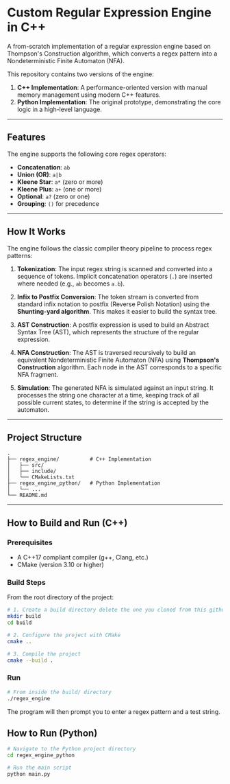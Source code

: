 # Custom Regular Expression Engine in C++

A from-scratch implementation of a regular expression engine based on Thompson's Construction algorithm, which converts a regex pattern into a Nondeterministic Finite Automaton (NFA).

This repository contains two versions of the engine:
1.  **C++ Implementation**: A performance-oriented version with manual memory management using modern C++ features.
2.  **Python Implementation**: The original prototype, demonstrating the core logic in a high-level language.

---

## Features

The engine supports the following core regex operators:
-   **Concatenation**: `ab`
-   **Union (OR)**: `a|b`
-   **Kleene Star**: `a*` (zero or more)
-   **Kleene Plus**: `a+` (one or more)
-   **Optional**: `a?` (zero or one)
-   **Grouping**: `()` for precedence

---

## How It Works

The engine follows the classic compiler theory pipeline to process regex patterns:

1.  **Tokenization**: The input regex string is scanned and converted into a sequence of tokens. Implicit concatenation operators (`.`) are inserted where needed (e.g., `ab` becomes `a.b`).

2.  **Infix to Postfix Conversion**: The token stream is converted from standard infix notation to postfix (Reverse Polish Notation) using the **Shunting-yard algorithm**. This makes it easier to build the syntax tree.

3.  **AST Construction**: A postfix expression is used to build an Abstract Syntax Tree (AST), which represents the structure of the regular expression.

4.  **NFA Construction**: The AST is traversed recursively to build an equivalent Nondeterministic Finite Automaton (NFA) using **Thompson's Construction** algorithm. Each node in the AST corresponds to a specific NFA fragment.

5.  **Simulation**: The generated NFA is simulated against an input string. It processes the string one character at a time, keeping track of all possible current states, to determine if the string is accepted by the automaton.

---

## Project Structure
```
.
├── regex_engine/          # C++ Implementation
│   ├── src/
│   ├── include/
│   └── CMakeLists.txt
├── regex_engine_python/   # Python Implementation
│   └── ...
└── README.md
```


---

## How to Build and Run (C++)

### Prerequisites
- A C++17 compliant compiler (g++, Clang, etc.)
- CMake (version 3.10 or higher)

### Build Steps
From the root directory of the project:
```bash
# 1. Create a build directory delete the one you cloned from this github
mkdir build
cd build

# 2. Configure the project with CMake
cmake ..

# 3. Compile the project
cmake --build .
```

### Run

```bash
# From inside the build/ directory
./regex_engine
```

The program will then prompt you to enter a regex pattern and a test string.

## How to Run (Python)

```bash
# Navigate to the Python project directory
cd regex_engine_python

# Run the main script
python main.py
```


